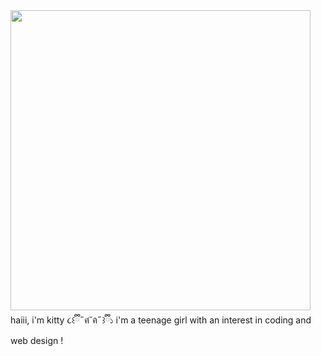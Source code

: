 <img src="https://i.postimg.cc/0201ZbfG/IMG-1373.gif" width="480" height= "auto">
haiii, i'm kitty ૮꒰ྀི˶ฅ́˘ฅ̀˶꒱ྀི১ i'm a teenage girl with an interest in coding and web design ! 
